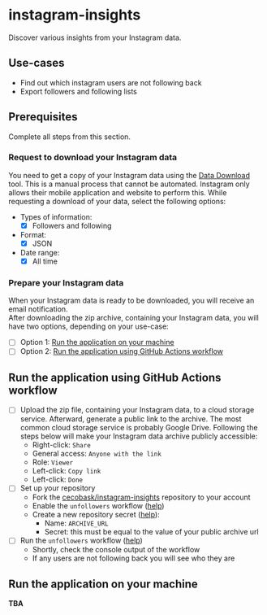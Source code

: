 # instagram-insights
Discover various insights from your Instagram data.

## Use-cases
- Find out which instagram users are not following back
- Export followers and following lists

## Prerequisites
Complete all steps from this section.

### Request to download your Instagram data
You need to get a copy of your Instagram data using the [Data Download](https://www.instagram.com/download/request) tool. This is a manual process that cannot 
be automated. Instagram only allows their mobile application and website to perform this. While requesting a download of
your data, select the following options:
- Types of information:
  - [x] Followers and following
- Format:
  - [x] JSON
- Date range:
  - [x] All time

### Prepare your Instagram data
When your Instagram data is ready to be downloaded, you will receive an email notification.  
After downloading the zip archive, containing your Instagram data, you will have two options, depending on your use-case:
- [ ] Option 1: [Run the application on your machine](#run-the-application-on-your-machine)
- [ ] Option 2: [Run the application using GitHub Actions workflow](#run-the-application-using-github-actions-workflow)

## Run the application using GitHub Actions workflow
- [ ] Upload the zip file, containing your Instagram data, to a cloud storage service. Afterward, generate a public link to
the archive. The most common cloud storage service is probably Google Drive. Following the steps below will make your 
Instagram data archive publicly accessible:
  - Right-click: `Share`
  - General access: `Anyone with the link`
  - Role: `Viewer`
  - Left-click: `Copy link`
  - Left-click: `Done`
- [ ] Set up your repository
  - Fork the [cecobask/instagram-insights](https://github.com/cecobask/instagram-insights) repository to your account
  - Enable the `unfollowers` workflow ([help](https://docs.github.com/en/actions/using-workflows/disabling-and-enabling-a-workflow))
  - Create a new repository secret ([help](https://docs.github.com/en/actions/security-guides/using-secrets-in-github-actions#creating-secrets-for-a-repository)):
    - Name: `ARCHIVE_URL`
    - Secret: this must be equal to the value of your public archive url
- [ ] Run the `unfollowers` workflow ([help](https://docs.github.com/en/actions/using-workflows/manually-running-a-workflow))
  - Shortly, check the console output of the workflow
  - If any users are not following back you will see who they are

## Run the application on your machine
**TBA**
